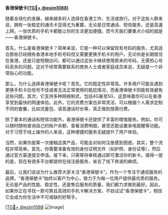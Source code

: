 **香港保號卡[[TG💪+ @esim1088](https://t.me/s/esim1088)]**

随着全球化的发展，越来越多的人选择在香港工作、生活或旅行。对于这些人群来说，拥有一张稳定的通讯卡显得尤为重要。无论是日常通话、短信服务，还是高速上网，一张优质的手机卡都能让你的生活更加便捷。而今天我们要重点介绍的就是——香港保號卡。

首先，什么是香港保號卡？简单来说，它是一种可以保留现有号码的服务，尤其适合那些已经拥有香港本地手机号码但又需要更换手机卡的用户。无论你是长期居住在香港，还是只是短期访问，都可以通过这张卡继续使用原来的号码，无需担心号码丢失的问题。这对于经常需要联系的商务人士或者家庭成员来说，无疑是一个非常贴心的功能。

那么，为什么选择香港保號卡呢？首先，它的稳定性非常高。许多用户可能会遇到更换手机卡后信号不佳或者无法正常使用的尴尬情况，而香港保號卡则能有效避免这些问题。其次，它支持多种网络制式，包括4G甚至5G，这意味着你可以在香港享受到最快的网速体验。此外，它的资费方案也非常灵活，可以根据个人需求定制不同的套餐，比如流量包、语音通话时长等，真正做到按需付费。

除了基本的通话和短信功能外，香港保號卡还提供了丰富的增值服务。例如，你可以随时随地查询自己的账户余额、查看消费明细，甚至还能设置来电提醒等功能。对于习惯于线上操作的人来说，这种便捷的服务无疑提升了用户体验。

当然，如果你是第一次接触这类产品，可能会对如何注册感到困惑。其实，整个流程非常简单。首先，你需要准备有效的身份证明文件（如护照、身份证等），然后通过官方渠道提交申请。接下来，只需等待审核通过即可激活你的新卡。值得一提的是，现在有很多平台都提供在线注册服务，省去了线下奔波的麻烦。

最后，让我们谈谈为什么推荐大家关注“香港保號卡”。作为一个专注于通信服务的品牌，“香港保號卡”始终以客户为中心，致力于为每一位用户提供最优质的服务。无论是产品的性能、稳定性，还是售后服务的质量，我们都力求做到最好。因此，如果你正在寻找一款可靠且高效的手机卡解决方案，不妨试试“香港保號卡”，相信它会成为你生活中不可或缺的好帮手。

[[TG💪+ @esim1088](https://t.me/s/esim1088) ![Image](https://i.postimg.cc/4NQfJmqS/Snipaste-2025-05-13-00-14-12.png)]